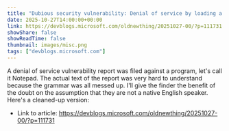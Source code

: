 ```yaml
---
title: "Dubious security vulnerability: Denial of service by loading a very large file"
date: 2025-10-27T14:00:00+00:00
link: https://devblogs.microsoft.com/oldnewthing/20251027-00/?p=111731
showShare: false
showReadTime: false
thumbnail: images/misc.png
tags: ["devblogs.microsoft.com"]
---
```

A denial of service vulnerability report was filed against a program, let's call it Notepad. The actual text of the report was very hard to understand because the grammar was all messed up. I'll give the finder the benefit of the doubt on the assumption that they are not a native English speaker. Here's a cleaned-up version:

- Link to article: https://devblogs.microsoft.com/oldnewthing/20251027-00/?p=111731